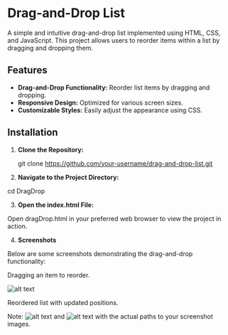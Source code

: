 # Drag-and-Drop List

A simple and intuitive drag-and-drop list implemented using HTML, CSS, and JavaScript. This project allows users to reorder items within a list by dragging and dropping them.

## Features

- **Drag-and-Drop Functionality:** Reorder list items by dragging and dropping.
- **Responsive Design:** Optimized for various screen sizes.
- **Customizable Styles:** Easily adjust the appearance using CSS.

## Installation

1. **Clone the Repository:**

   git clone https://github.com/your-username/drag-and-drop-list.git

2. **Navigate to the Project Directory:**

cd DragDrop

3. **Open the index.html File:**

Open dragDrop.html in your preferred web browser to view the project in action.

4. **Screenshots**

Below are some screenshots demonstrating the drag-and-drop functionality:

Dragging an item to reorder.

![alt text](<Screenshot 2025-01-15 at 8.42.14 AM.png>)

Reordered list with updated positions.

Note: ![alt text](<Screenshot 2025-01-15 at 8.43.02 AM.png>) and ![alt text](<Screenshot 2025-01-15 at 8.43.41 AM.png>) with the actual paths to your screenshot images.